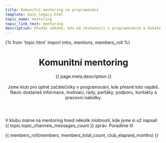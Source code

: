 ```yaml
---
title: Komunitní mentoring na programování
template: main_legacy.html
topic_name: mentoring
topic_link_text: mentoring
description: Hledáš někoho, kdo má zkušenosti s programováním a dokáže ti poradit, když se na něčem při učení zasekneš? Někoho, kdo tématu rozumí a umí tě navést na správné postupy?
---
```

{% from 'topic.html' import intro, mentions, members_roll %}

<header class="intro">
  <h1 class="intro__title">Komunitní mentoring</h1>
  <p class="intro__lead">
    {{ page.meta.description }}
    <br><br>
    Jsme klub pro úplné začátečníky v programování, kde přesně toto najdeš. Navíc dostaneš informace, motivaci, rady, parťáky, podporu, kontakty a pracovní nabídky.
  </p>
</header>

<p class="mentions">
  V klubu máme na&nbsp;mentoring hned několik místností, kde jsme si už napsali {{ topic.topic_channels_messages_count }}&nbsp;zpráv. Poradíme&nbsp;ti!
</p>

{{ members_roll(members, members_total_count, club_elapsed_months) }}
